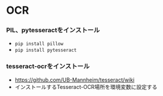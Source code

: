 # OCR
### PIL、pytesseractをインストール
- `pip install pillow`
- `pip install pytesseract`
### tesseract-ocrをインストール
- https://github.com/UB-Mannheim/tesseract/wiki
- インストールするTesseract-OCR場所を環境変数に設定する
